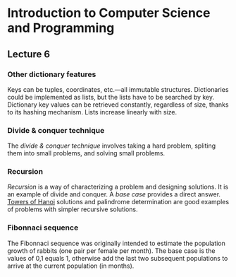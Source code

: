 # Introduction to Computer Science and Programming
## Lecture 6

### Other dictionary features
Keys can be tuples, coordinates, etc.—all immutable structures. Dictionaries could be implemented as lists, but the lists have to be searched by key. Dictionary key values can be retrieved constantly, regardless of size, thanks to its hashing mechanism. Lists increase linearly with size.

### Divide & conquer technique
The *divide & conquer technique* involves taking a hard problem, spliting them into small problems, and solving small problems.

### Recursion
*Recursion* is a way of characterizing a problem and designing solutions. It is an example of divide and conquer. A *base case* provides a direct answer. [Towers of Hanoi](http://en.wikipedia.org/wiki/Towers_of_hanoi#Recursive_solution) solutions and palindrome determination are good examples of problems with simpler recursive solutions.

### Fibonnaci sequence
The Fibonnaci sequence was originally intended to estimate the population growth of rabbits (one pair per female per month). The base case is the values of 0,1 equals 1, otherwise add the last two subsequent populations to arrive at the current population (in months).
